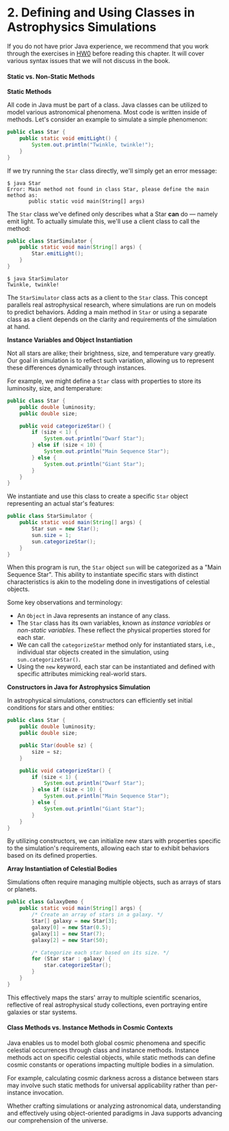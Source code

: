 

# 2. Defining and Using Classes in Astrophysics Simulations

If you do not have prior Java experience, we recommend that you work through the exercises in [HW0](http://sp19.datastructur.es/materials/hw/hw0/hw0.html) before reading this chapter. It will cover various syntax issues that we will not discuss in the book.

#### Static vs. Non-Static Methods <a href="#static-vs-non-static-methods" id="static-vs-non-static-methods"></a>

**Static Methods**

All code in Java must be part of a class. Java classes can be utilized to model various astronomical phenomena. Most code is written inside of methods. Let's consider an example to simulate a simple phenomenon:

```java
public class Star {
    public static void emitLight() {
        System.out.println("Twinkle, twinkle!");
    }
}
```

If we try running the `Star` class directly, we'll simply get an error message:

```
$ java Star
Error: Main method not found in class Star, please define the main method as:
       public static void main(String[] args)
```

The `Star` class we've defined only describes what a Star **can** do — namely emit light. To actually simulate this, we'll use a client class to call the method:

```java
public class StarSimulator {
    public static void main(String[] args) {
        Star.emitLight();
    }
}
```

```
$ java StarSimulator
Twinkle, twinkle!
```

The `StarSimulator` class acts as a client to the `Star` class. This concept parallels real astrophysical research, where simulations are run on models to predict behaviors. Adding a main method in `Star` or using a separate class as a client depends on the clarity and requirements of the simulation at hand.

**Instance Variables and Object Instantiation**

Not all stars are alike; their brightness, size, and temperature vary greatly. Our goal in simulation is to reflect such variation, allowing us to represent these differences dynamically through instances.

For example, we might define a `Star` class with properties to store its luminosity, size, and temperature:

```java
public class Star {
    public double luminosity;
    public double size;

    public void categorizeStar() {
        if (size < 1) {
            System.out.println("Dwarf Star");
        } else if (size < 10) {
            System.out.println("Main Sequence Star");
        } else {
            System.out.println("Giant Star");
        }
    }    
}
```

We instantiate and use this class to create a specific `Star` object representing an actual star's features:

```java
public class StarSimulator {
    public static void main(String[] args) {
        Star sun = new Star();
        sun.size = 1;
        sun.categorizeStar();
    }
}
```

When this program is run, the `Star` object `sun` will be categorized as a "Main Sequence Star". This ability to instantiate specific stars with distinct characteristics is akin to the modeling done in investigations of celestial objects.

Some key observations and terminology:

* An `Object` in Java represents an instance of any class.
* The `Star` class has its own variables, known as _instance variables_ or _non-static variables_. These reflect the physical properties stored for each star.
* We can call the `categorizeStar` method only for instantiated stars, i.e., individual star objects created in the simulation, using `sun.categorizeStar()`.
* Using the `new` keyword, each star can be instantiated and defined with specific attributes mimicking real-world stars.

**Constructors in Java for Astrophysics Simulation**

In astrophysical simulations, constructors can efficiently set initial conditions for stars and other entities:

```java
public class Star {
    public double luminosity;
    public double size;

    public Star(double sz) {
        size = sz;
    }

    public void categorizeStar() {
        if (size < 1) {
            System.out.println("Dwarf Star");
        } else if (size < 10) {
            System.out.println("Main Sequence Star");
        } else {
            System.out.println("Giant Star");
        }    
    }
}
```

By utilizing constructors, we can initialize new stars with properties specific to the simulation's requirements, allowing each star to exhibit behaviors based on its defined properties.

**Array Instantiation of Celestial Bodies**

Simulations often require managing multiple objects, such as arrays of stars or planets.

```java
public class GalaxyDemo {
    public static void main(String[] args) {
        /* Create an array of stars in a galaxy. */
        Star[] galaxy = new Star[3];
        galaxy[0] = new Star(0.5);
        galaxy[1] = new Star(7);
        galaxy[2] = new Star(50);

        /* Categorize each star based on its size. */
        for (Star star : galaxy) {
            star.categorizeStar();
        }
    }
}
```

This effectively maps the stars' array to multiple scientific scenarios, reflective of real astrophysical study collections, even portraying entire galaxies or star systems.

#### Class Methods vs. Instance Methods in Cosmic Contexts <a href="#class-methods-vs-instance-methods" id="class-methods-vs-instance-methods"></a>

Java enables us to model both global cosmic phenomena and specific celestial occurrences through class and instance methods. Instance methods act on specific celestial objects, while static methods can define cosmic constants or operations impacting multiple bodies in a simulation.

For example, calculating cosmic darkness across a distance between stars may involve such static methods for universal applicability rather than per-instance invocation.

Whether crafting simulations or analyzing astronomical data, understanding and effectively using object-oriented paradigms in Java supports advancing our comprehension of the universe.
